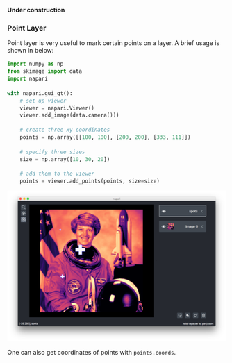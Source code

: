 **Under construction**

### Point Layer

Point layer is very useful to mark certain points on a layer.
A brief usage is shown in below:

```python
import numpy as np
from skimage import data
import napari

with napari.gui_qt():
    # set up viewer
    viewer = napari.Viewer()
    viewer.add_image(data.camera()))

    # create three xy coordinates
    points = np.array([[100, 100], [200, 200], [333, 111]])

    # specify three sizes
    size = np.array([10, 30, 20])

    # add them to the viewer
    points = viewer.add_points(points, size=size)
```

![image](../resources/screenshot-add-points.png)

One can also get coordinates of points with `points.coords`.
